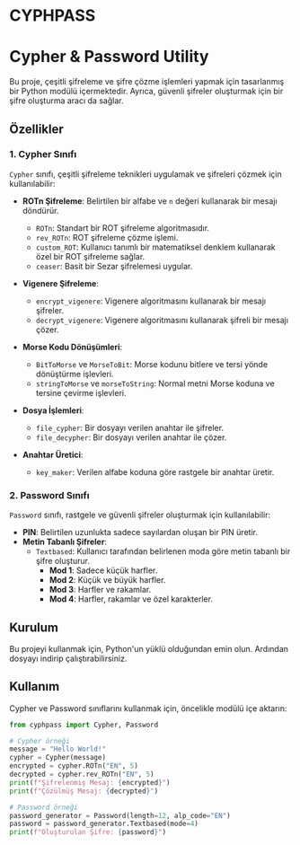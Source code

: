 # CYPHPASS
# Cypher & Password Utility

Bu proje, çeşitli şifreleme ve şifre çözme işlemleri yapmak için tasarlanmış bir Python modülü içermektedir. Ayrıca, güvenli şifreler oluşturmak için bir şifre oluşturma aracı da sağlar.

## Özellikler

### 1. Cypher Sınıfı
`Cypher` sınıfı, çeşitli şifreleme teknikleri uygulamak ve şifreleri çözmek için kullanılabilir:

- **ROTn Şifreleme**: Belirtilen bir alfabe ve `n` değeri kullanarak bir mesajı döndürür. 
  - `ROTn`: Standart bir ROT şifreleme algoritmasıdır.
  - `rev_ROTn`: ROT şifreleme çözme işlemi.
  - `custom_ROT`: Kullanıcı tanımlı bir matematiksel denklem kullanarak özel bir ROT şifreleme sağlar.
  - `ceaser`: Basit bir Sezar şifrelemesi uygular.

- **Vigenere Şifreleme**: 
  - `encrypt_vigenere`: Vigenere algoritmasını kullanarak bir mesajı şifreler.
  - `decrypt_vigenere`: Vigenere algoritmasını kullanarak şifreli bir mesajı çözer.

- **Morse Kodu Dönüşümleri**:
  - `BitToMorse` ve `MorseToBit`: Morse kodunu bitlere ve tersi yönde dönüştürme işlevleri.
  - `stringToMorse` ve `morseToString`: Normal metni Morse koduna ve tersine çevirme işlevleri.

- **Dosya İşlemleri**:
  - `file_cypher`: Bir dosyayı verilen anahtar ile şifreler.
  - `file_decypher`: Bir dosyayı verilen anahtar ile çözer.

- **Anahtar Üretici**:
  - `key_maker`: Verilen alfabe koduna göre rastgele bir anahtar üretir.

### 2. Password Sınıfı
`Password` sınıfı, rastgele ve güvenli şifreler oluşturmak için kullanılabilir:

- **PIN**: Belirtilen uzunlukta sadece sayılardan oluşan bir PIN üretir.
- **Metin Tabanlı Şifreler**: 
  - `Textbased`: Kullanıcı tarafından belirlenen moda göre metin tabanlı bir şifre oluşturur.
    - **Mod 1**: Sadece küçük harfler.
    - **Mod 2**: Küçük ve büyük harfler.
    - **Mod 3**: Harfler ve rakamlar.
    - **Mod 4**: Harfler, rakamlar ve özel karakterler.

## Kurulum

Bu projeyi kullanmak için, Python'un yüklü olduğundan emin olun. Ardından dosyayı indirip çalıştırabilirsiniz.

## Kullanım

Cypher ve Password sınıflarını kullanmak için, öncelikle modülü içe aktarın:

```python
from cyphpass import Cypher, Password

# Cypher örneği
message = "Hello World!"
cypher = Cypher(message)
encrypted = cypher.ROTn("EN", 5)
decrypted = cypher.rev_ROTn("EN", 5)
print(f"Şifrelenmiş Mesaj: {encrypted}")
print(f"Çözülmüş Mesaj: {decrypted}")

# Password örneği
password_generator = Password(length=12, alp_code="EN")
password = password_generator.Textbased(mode=4)
print(f"Oluşturulan Şifre: {password}")
